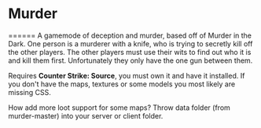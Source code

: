 # Murder
======
A gamemode of deception and murder, based off of Murder in the Dark.
One person is a murderer with a knife, who is trying to secretly kill off the other players.
The other players must use their wits to find out who it is and kill them first. Unfortunately they only have the one gun between them. 

Requires **Counter Strike: Source**, you must own it and have it installed. If you don't have the maps, textures or some models you most likely are missing CSS. 

How add more loot support for some maps?
Throw data folder (from murder-master) into your server or client folder.